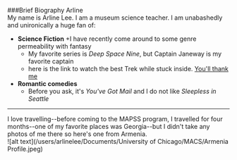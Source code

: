 
###Brief Biography Arline  
My name is Arline Lee. I am a museum science teacher. I am unabashedly and unironically a huge fan of: 
* **Science Fiction**
   +I have recently come around to some genre permeability with fantasy
   + My favorite series is *Deep Space Nine*, but Captain Janeway is my favorite captain 
   + here is the link to watch the best Trek while stuck inside. [You'll thank me](https://www.netflix.com/title/70158330?source=35) 
* **Romantic comedies**
    + Before you ask, it's *You've Got Mail* and I do not like *Sleepless in Seattle*
---------
I love travelling--before coming to the MAPSS program, I travelled for four months--one of my favorite places was Georgia--but I didn't take any photos of me there so here's one from Armenia.   
![alt text](/users/arlinelee/Documents/University of Chicago/MACS/Armenia Profile.jpeg)